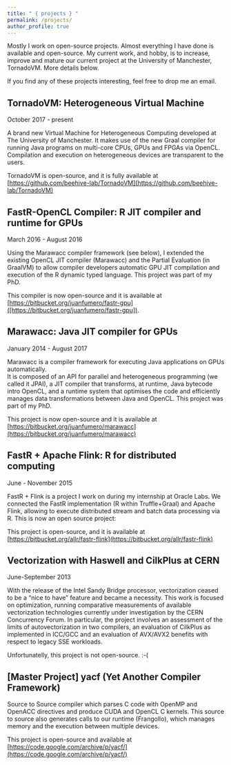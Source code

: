 ```yaml
---
title: " { projects } "
permalink: /projects/
author_profile: true
---
```


Mostly I work on open-source projects. Almost everything I have done is available and open-source. My current work, and hobby, is to increase, improve and mature our current project at the University of Manchester, TornadoVM. More details below. 

If you find any of these projects interesting, feel free to drop me an email. 

## TornadoVM: Heterogeneous Virtual Machine 

October 2017 - present

A brand new Virtual Machine for Heterogeneous Computing developed at The University of Manchester. It makes use of the new Graal compiler for running Java programs on multi-core CPUs, GPUs and FPGAs via OpenCL. Compilation and execution on heterogeneous devices are transparent to the users.

TornadoVM is open-source, and it is fully available at [https://github.com/beehive-lab/TornadoVM](https://github.com/beehive-lab/TornadoVM)


## FastR-OpenCL Compiler: R JIT compiler and runtime for GPUs

March 2016 - August 2016

Using the Marawacc compiler framework (see below), I extended the existing OpenCL JIT compiler (Marawacc) and the Partial Evaluation (in GraalVM) to allow compiler developers automatic GPU JIT compilation and execution of the R dynamic typed language. This project was part of my PhD.

This compiler is now open-source and it is available at [https://bitbucket.org/juanfumero/fastr-gpu]([https://bitbucket.org/juanfumero/fastr-gpu]).


## Marawacc: Java JIT compiler for GPUs

January 2014 - August 2017

Marawacc is a compiler framework for executing Java applications on GPUs automatically.  
It is composed of an API for parallel and heterogeneous programming (we called it JPAI), a JIT compiler that transforms, at runtime, Java bytecode intro OpenCL, and a runtime system that optimises the code and efficiently manages data transformations between Java and OpenCL. This project was part of my PhD.

This project is now open-source and it is available at [https://bitbucket.org/juanfumero/marawacc](https://bitbucket.org/juanfumero/marawacc)


## FastR + Apache Flink: R for distributed computing

June - November 2015

FastR + Flink is a project I work on during my internship at Oracle Labs. We connected the FastR implementation (R within Truffle+Graal) and Apache Flink, allowing to execute distributed stream and batch data processing via R. This is now an open source project:


This project is open-source, and it is available at [https://bitbucket.org/allr/fastr-flink](https://bitbucket.org/allr/fastr-flink)


## Vectorization with Haswell and CilkPlus at CERN 

June-September 2013

With the release of the Intel Sandy Bridge processor, vectorization ceased to be a “nice to have” feature and became a necessity. This work is focused on optimization, running comparative measurements of available vectorization technologies currently under investigation by the CERN Concurrency Forum. In particular, the project involves an assessment of the limits of autovectorization in two compilers, an evaluation of CilkPlus as implemented in ICC/GCC and an evaluation of AVX/AVX2 benefits with respect to legacy SSE workloads.

Unfortunatelly, this project is not open-source. :-( 


## [Master Project] yacf (Yet Another Compiler Framework) 

Source to Source compiler which parses C code with OpenMP and OpenACC directives and produce CUDA and OpenCL C kernels. This source to source also generates calls to our runtime (Frangollo), which manages memory and the execution between multiple devices. 

This project is open-source and available at [https://code.google.com/archive/p/yacf/](https://code.google.com/archive/p/yacf/)



